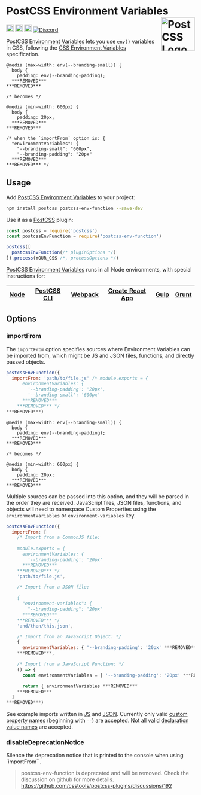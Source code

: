 # PostCSS Environment Variables [<img src="https://postcss.github.io/postcss/logo.svg" alt="PostCSS Logo" width="90" height="90" align="right">][postcss]

[<img alt="NPM Version" src="https://img.shields.io/npm/v/postcss-env-function.svg" height="20">][npm-url]
[<img alt="CSS Standard Status" src="https://cssdb.org/images/badges/environment-variables.svg" height="20">][css-url]
[<img alt="Build Status" src="https://github.com/csstools/postcss-plugins/actions/workflows/test.yml/badge.svg" height="20">][cli-url]
[<img alt="Discord" src="https://shields.io/badge/Discord-5865F2?logo=discord&logoColor=white">][discord]

[PostCSS Environment Variables] lets you use `env()` variables in CSS, following the [CSS Environment Variables] specification.

```pcss
@media (max-width: env(--branding-small)) {
  body {
    padding: env(--branding-padding);
  ***REMOVED***
***REMOVED***

/* becomes */

@media (min-width: 600px) {
  body {
    padding: 20px;
  ***REMOVED***
***REMOVED***

/* when the `importFrom` option is: {
  "environmentVariables": {
    "--branding-small": "600px",
    "--branding-padding": "20px"
  ***REMOVED***
***REMOVED*** */
```

## Usage

Add [PostCSS Environment Variables] to your project:

```bash
npm install postcss postcss-env-function --save-dev
```

Use it as a [PostCSS] plugin:

```js
const postcss = require('postcss')
const postcssEnvFunction = require('postcss-env-function')

postcss([
  postcssEnvFunction(/* pluginOptions */)
]).process(YOUR_CSS /*, processOptions */)
```

[PostCSS Environment Variables] runs in all Node environments, with special instructions for:

| [Node](INSTALL.md#node) | [PostCSS CLI](INSTALL.md#postcss-cli) | [Webpack](INSTALL.md#webpack) | [Create React App](INSTALL.md#create-react-app) | [Gulp](INSTALL.md#gulp) | [Grunt](INSTALL.md#grunt) |
| --- | --- | --- | --- | --- | --- |

## Options

### importFrom

The `importFrom` option specifies sources where Environment Variables can be imported from, which might be JS and JSON files, functions, and directly passed objects.

```js
postcssEnvFunction({
  importFrom: 'path/to/file.js' /* module.exports = {
      environmentVariables: {
        '--branding-padding': '20px',
        '--branding-small': '600px'
      ***REMOVED***
    ***REMOVED*** */
***REMOVED***)
```

```pcss
@media (max-width: env(--branding-small)) {
  body {
    padding: env(--branding-padding);
  ***REMOVED***
***REMOVED***

/* becomes */

@media (min-width: 600px) {
  body {
    padding: 20px;
  ***REMOVED***
***REMOVED***
```

Multiple sources can be passed into this option, and they will be parsed in the order they are received. JavaScript files, JSON files, functions, and objects will need to namespace Custom Properties using the `environmentVariables` or `environment-variables` key.

```js
postcssEnvFunction({
  importFrom: [
    /* Import from a CommonJS file:
    
    module.exports = {
      environmentVariables: {
        '--branding-padding': '20px'
      ***REMOVED***
    ***REMOVED*** */
    'path/to/file.js',

    /* Import from a JSON file:

    {
      "environment-variables": {
        "--branding-padding": "20px"
      ***REMOVED***
    ***REMOVED*** */
    'and/then/this.json',

    /* Import from an JavaScript Object: */
    {
      environmentVariables: { '--branding-padding': '20px' ***REMOVED***
    ***REMOVED***,

    /* Import from a JavaScript Function: */
    () => {
      const environmentVariables = { '--branding-padding': '20px' ***REMOVED***

      return { environmentVariables ***REMOVED***
    ***REMOVED***
  ]
***REMOVED***)
```

See example imports written in [JS](test/import-variables.js) and [JSON](test/import-variables.json).
Currently only valid [custom property names] (beginning with `--`) are accepted.
Not all valid [declaration value names] are accepted.

### disableDeprecationNotice

Silence the deprecation notice that is printed to the console when using `importFrom``.

> postcss-env-function is deprecated and will be removed.
> Check the discussion on github for more details. https://github.com/csstools/postcss-plugins/discussions/192

[cli-url]: https://github.com/csstools/postcss-plugins/actions/workflows/test.yml?query=workflow/test
[css-url]: https://cssdb.org/#environment-variables
[discord]: https://discord.gg/bUadyRwkJS
[npm-url]: https://www.npmjs.com/package/postcss-env-function

[CSS Environment Variables]: https://drafts.csswg.org/css-env-1/
[PostCSS]: https://github.com/postcss/postcss
[PostCSS Environment Variables]: https://github.com/csstools/postcss-plugins/tree/main/plugins/postcss-env-function

[custom property names]: https://drafts.csswg.org/css-variables-1/#typedef-custom-property-name
[declaration value names]: https://drafts.csswg.org/css-syntax-3/#typedef-declaration-value
